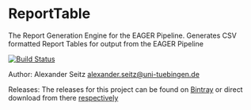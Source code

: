 # ReportTable
The Report Generation Engine for the EAGER Pipeline. Generates CSV formatted Report Tables for output from the EAGER Pipeline

[![Build Status](https://lambda.informatik.uni-tuebingen.de/jenkins/buildStatus/icon?job=ReportTable)](https://lambda.informatik.uni-tuebingen.de/jenkins/view/EAGER/job/ReportTable/)

Author: Alexander Seitz <alexander.seitz@uni-tuebingen.de> 

Releases: The releases for this project can be found on [Bintray](https://bintray.com/apeltzer/EAGER/ReportTable) or direct download from there [respectively](https://dl.bintray.com/apeltzer/EAGER/com/uni-tuebingen/de/it/eager/ReportTable) 
